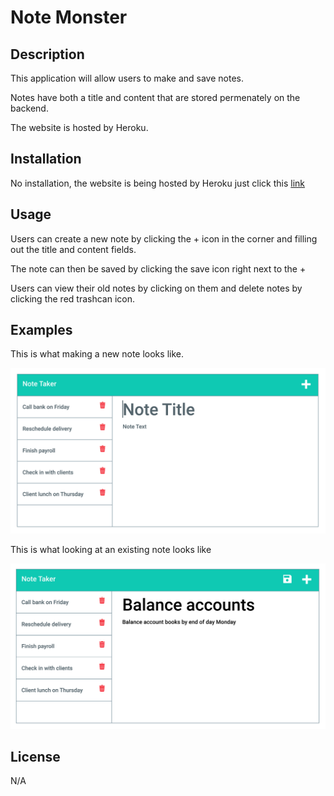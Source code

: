 # Note Monster

## Description

This application will allow users to make and save notes.

Notes have both a title and content that are stored permenately on the backend.

The website is hosted by Heroku.

## Installation

No installation, the website is being hosted by Heroku just click this [link]()

## Usage

Users can create a new note by clicking the + icon in the corner and filling out the title and content fields.

The note can then be saved by clicking the save icon right next to the +

Users can view their old notes by clicking on them and delete notes by clicking the red trashcan icon.

## Examples

This is what making a new note looks like.

![note creation example](./images/notemonstersc1.png)

This is what looking at an existing note looks like

![note viewing example](./images/notemonstersc2.png)

## License

N/A
